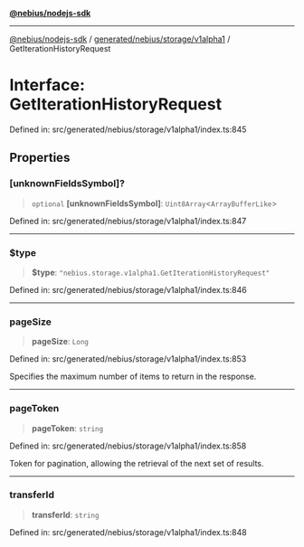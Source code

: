 [**@nebius/nodejs-sdk**](../../../../../README.md)

***

[@nebius/nodejs-sdk](../../../../../README.md) / [generated/nebius/storage/v1alpha1](../README.md) / GetIterationHistoryRequest

# Interface: GetIterationHistoryRequest

Defined in: src/generated/nebius/storage/v1alpha1/index.ts:845

## Properties

### \[unknownFieldsSymbol\]?

> `optional` **\[unknownFieldsSymbol\]**: `Uint8Array`\<`ArrayBufferLike`\>

Defined in: src/generated/nebius/storage/v1alpha1/index.ts:847

***

### $type

> **$type**: `"nebius.storage.v1alpha1.GetIterationHistoryRequest"`

Defined in: src/generated/nebius/storage/v1alpha1/index.ts:846

***

### pageSize

> **pageSize**: `Long`

Defined in: src/generated/nebius/storage/v1alpha1/index.ts:853

Specifies the maximum number of items to return in the response.

***

### pageToken

> **pageToken**: `string`

Defined in: src/generated/nebius/storage/v1alpha1/index.ts:858

Token for pagination, allowing the retrieval of the next set of results.

***

### transferId

> **transferId**: `string`

Defined in: src/generated/nebius/storage/v1alpha1/index.ts:848
